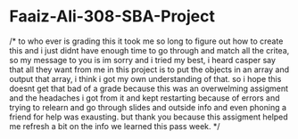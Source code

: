 # Faaiz-Ali-308-SBA-Project
/* to who ever is grading this it took me so long to figure out 
 how to create this and i just didnt have enough time to go through and match all
 the critea, so my message to you is im sorry and i tried my best, 
 i heard casper say that all they want from me in this project is to
 put the objects in an array and output that array, i think i got my own 
 understanding of that. so i hope this doesnt get that bad of a grade 
 because this was an overwelming assigment and the headaches i got from 
 it and kept restarting because of errors and trying to relearn and go 
 through slides and outside info and even phoning a friend for help was exausting.
 but thank you because this assigment helped me refresh a bit on the info we learned this pass week.
 */
